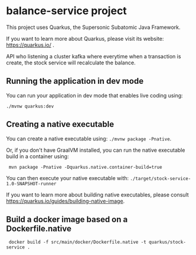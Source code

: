 # balance-service project

This project uses Quarkus, the Supersonic Subatomic Java Framework.

If you want to learn more about Quarkus, please visit its website: https://quarkus.io/ .

API who listening a cluster kafka where everytime when a transaction is create, the stock service will recalculate the balance.


## Running the application in dev mode

You can run your application in dev mode that enables live coding using:
```
./mvnw quarkus:dev
```

## Creating a native executable

You can create a native executable using: `./mvnw package -Pnative`.

Or, if you don't have GraalVM installed, you can run the native executable build in a container using: 
```
 mvn package -Pnative -Dquarkus.native.container-build=true 
```

You can then execute your native executable with: `./target/stock-service-1.0-SNAPSHOT-runner`

If you want to learn more about building native executables, please consult https://quarkus.io/guides/building-native-image.

## Build a docker image based on a Dockerfile.native 
```
 docker build -f src/main/docker/Dockerfile.native -t quarkus/stock-service .
```
